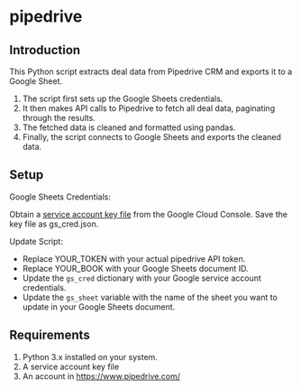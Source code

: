 # pipedrive

## Introduction
This Python script extracts deal data from Pipedrive CRM and exports it to a Google Sheet.
1. The script first sets up the Google Sheets credentials.
2. It then makes API calls to Pipedrive to fetch all deal data, paginating through the results.
3. The fetched data is cleaned and formatted using pandas.
4. Finally, the script connects to Google Sheets and exports the cleaned data.

## Setup
Google Sheets Credentials:

Obtain a [service account key file](https://developers.google.com/workspace/guides/create-credentials?hl=en) from the Google Cloud Console.
Save the key file as gs_cred.json.

Update Script:
- Replace YOUR_TOKEN with your actual pipedrive API token.
- Replace YOUR_BOOK with your Google Sheets document ID.
- Update the `gs_cred` dictionary with your Google service account credentials.
- Update the `gs_sheet` variable with the name of the sheet you want to update in your Google Sheets document.


## Requirements

1. Python 3.x installed on your system.
2. A service account key file
3. An account in https://www.pipedrive.com/
